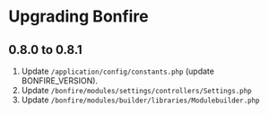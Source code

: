 # Upgrading Bonfire

## 0.8.0 to 0.8.1

1. Update `/application/config/constants.php` (update BONFIRE_VERSION).
2. Update `/bonfire/modules/settings/controllers/Settings.php`
3. Update `/bonfire/modules/builder/libraries/Modulebuilder.php`
